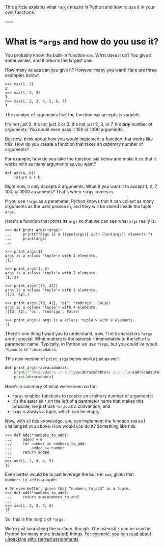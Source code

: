 This article explains what `*args` means in Python and how to use it in your own functions.

===


# What is `*args` and how do you use it?

You probably know the built-in function `max`.
What does it do?
You give it some values, and it returns the largest one.

How many values can you give it?
However many you want!
Here are three examples below:

```pycon
>>> max(1, 2)
2
>>> max(1, 2, 3)
3
>>> max(1, 2, 3, 4, 5, 6, 7)
7
```

The number of arguments that the function `max` accepts is variable.

It's not just 2.
It's not just 2 or 3.
It's not just 2, 3, or 7.
It's _**any**_ number of arguments.
You could even pass it 100 or 1000 arguments.

But now, think about how you would implement a function that works like this.
How do you create a function that takes an _arbitrary_ number of arguments?

For example, how do you take the function `add` below and make it so that it works with as many arguments as you want?

```
def add(a, b):
    return a + b
```

Right now, it only accepts 2 arguments.
What if you want it to accept 1, 2, 7, 100, or 1000 arguments?
That's when `*args` comes in.

If you use `*args` as a parameter, Python knows that it can collect as many arguments as the user passes in, and they will be stored inside the tuple `args`.

Here's a function that prints its `args` so that we can see what `args` really is:

```pycon
>>> def print_args(*args):
...     print(f"args is a {type(args)} with {len(args)} elements.")
...     print(args)
...

>>> print_args(1)
args is a <class 'tuple'> with 1 elements.
(1,)

>>> print_args(1, 2)
args is a <class 'tuple'> with 2 elements.
(1, 2)

>>> print_args([73, 42])
args is a <class 'tuple'> with 1 elements.
([73, 42],)

>>> print_args([73, 42], "oi", "rodrigo", False)
args is a <class 'tuple'> with 4 elements.
([73, 42], 'oi', 'rodrigo', False)

>>> print_args() args is a <class 'tuple'> with 0 elements.
()
```

There's one thing I want you to understand, now.
The 5 characters `*args` aren't special.
What matters is the asterisk `*` immediately to the left of a parameter name.
Typically, in Python we use `*args`, but you could've typed `*bananas` or `*abracadabra`.

This new version of `print_args` below works just as well:

```py
def print_args(*abracadabra):
    print(f"abracadabra is a {type(abracadabra)} with {len(abracadabra)} elements.")
    print(abracadabra)
```

Here's a summary of what we've seen so far:

 - `*args` enables functions to receive an arbitrary number of arguments;
 - it's the asterisk `*` on the left of a parameter name that makes this possible, we just use `*args` as a convention; and
 - `args` is always a tuple, which can be empty.

Now, with all this knowledge, you can implement the function `add` as I challenged you above.
How would you do it?
Something like this:

```pycon
>>> def add(*numbers_to_add):
...     added = 0
...     for number in numbers_to_add:
...         added += number
...     return added
...
>>> add(1, 2, 3, 4, 5)
15
```

Even better would be to just leverage the built-in `sum`, given that `numbers_to_add` is a tuple:

```pycon
# Or even better, given that “numbers_to_add” is a tuple:
>>> def add(*numbers_to_add):
...     return sum(numbers_to_add)
...
>>> add(1, 2, 3, 4, 5)
15
```

So, this is the magic of `*args`.

We're just scratching the surface, though.
The asterisk `*` can be used in Python for many more (related) things.
For example, you can [read about unpacking with starred assignments](/blog/pydonts/unpacking-with-starred-assignments).
